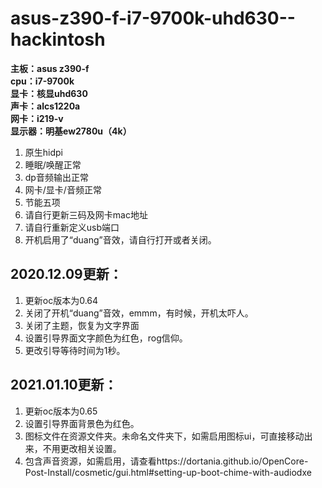 # asus-z390-f-i7-9700k-uhd630--hackintosh
**主板：asus z390-f**  
**cpu：i7-9700k**  
**显卡：核显uhd630**  
**声卡：alcs1220a**  
**网卡：i219-v**  
**显示器：明基ew2780u（4k）**  
1. 原生hidpi  
2. 睡眠/唤醒正常  
3. dp音频输出正常  
4. 网卡/显卡/音频正常  
5. 节能五项  
6. 请自行更新三码及网卡mac地址  
7. 请自行重新定义usb端口  
8. 开机启用了“duang”音效，请自行打开或者关闭。  
## 2020.12.09更新：  
1. 更新oc版本为0.64  
2. 关闭了开机“duang”音效，emmm，有时候，开机太吓人。  
3. 关闭了主题，恢复为文字界面  
4. 设置引导界面文字颜色为红色，rog信仰。  
5. 更改引导等待时间为1秒。  
## 2021.01.10更新：  
1. 更新oc版本为0.65  
2. 设置引导界面背景色为红色。  
3. 图标文件在资源文件夹。未命名文件夹下，如需启用图标ui，可直接移动出来，不用更改相关设置。  
4. 包含声音资源，如需启用，请查看https://dortania.github.io/OpenCore-Post-Install/cosmetic/gui.html#setting-up-boot-chime-with-audiodxe
